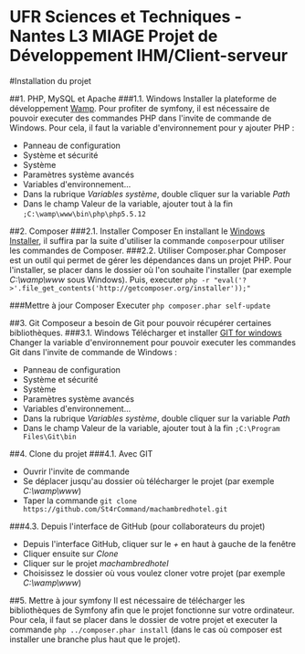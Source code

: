 UFR Sciences et Techniques - Nantes
L3 MIAGE
Projet de Développement IHM/Client-serveur
========================

#Installation du projet

##1. PHP, MySQL et Apache
###1.1. Windows
Installer la plateforme de développement [Wamp](http://www.wampserver.com/).
Pour profiter de symfony, il est nécessaire de pouvoir executer des commandes PHP dans l'invite de commande de Windows.
Pour cela, il faut la variable d'environnement pour y ajouter PHP :
- Panneau de configuration
- Système et sécurité
- Système
- Paramètres système avancés
- Variables d'environnement...
- Dans la rubrique *Variables système*, double cliquer sur la variable *Path*
- Dans le champ Valeur de la variable, ajouter tout à la fin `;C:\wamp\www\bin\php\php5.5.12`

##2. Composer
###2.1. Installer Composer
En installant le [Windows Installer](https://getcomposer.org/download/), il suffira par la suite d'utiliser la commande `composer`pour utiliser les commandes de Composer.
###2.2. Utiliser Composer.phar
Composer est un outil qui permet de gérer les dépendances dans un projet PHP.
Pour l'installer, se placer dans le dossier où l'on souhaite l'installer (par exemple *C:\wamp\www* sous Windows).
Puis, executer `php -r "eval('?>'.file_get_contents('http://getcomposer.org/installer'));"`

###Mettre à jour Composer
Executer `php composer.phar self-update`

##3. Git
Composeur a besoin de Git pour pouvoir récupérer certaines bibliothèques.
###3.1. Windows
Télécharger et installer [GIT for windows](http://msysgit.github.io/)
Changer la variable d'environnement pour pouvoir executer les commandes Git dans l'invite de commande de Windows :
- Panneau de configuration
- Système et sécurité
- Système
- Paramètres système avancés
- Variables d'environnement...
- Dans la rubrique *Variables système*, double cliquer sur la variable *Path*
- Dans le champ Valeur de la variable, ajouter tout à la fin `;C:\Program Files\Git\bin`

##4. Clone du projet
###4.1. Avec GIT
- Ouvrir l'invite de commande
- Se déplacer jusqu'au dossier où télécharger le projet (par exemple *C:\wamp\www*)
- Taper la commande `git clone https://github.com/St4rCommand/machambredhotel.git`

###4.3. Depuis l'interface de GitHub (pour collaborateurs du projet)
- Depuis l'interface GitHub, cliquer sur le *+* en haut à gauche de la fenêtre
- Cliquer ensuite sur *Clone*
- Cliquer sur le projet *machambredhotel*
- Choisissez le dossier où vous voulez cloner votre projet (par exemple *C:\wamp\www*)


##5. Mettre à jour symfony
Il est nécessaire de télécharger les bibliothèques de Symfony afin que le projet fonctionne sur votre ordinateur.
Pour cela, il faut se placer dans le dossier de votre projet et executer la commande `php ../composer.phar install` (dans le cas où composer est installer une branche plus haut que le projet).
